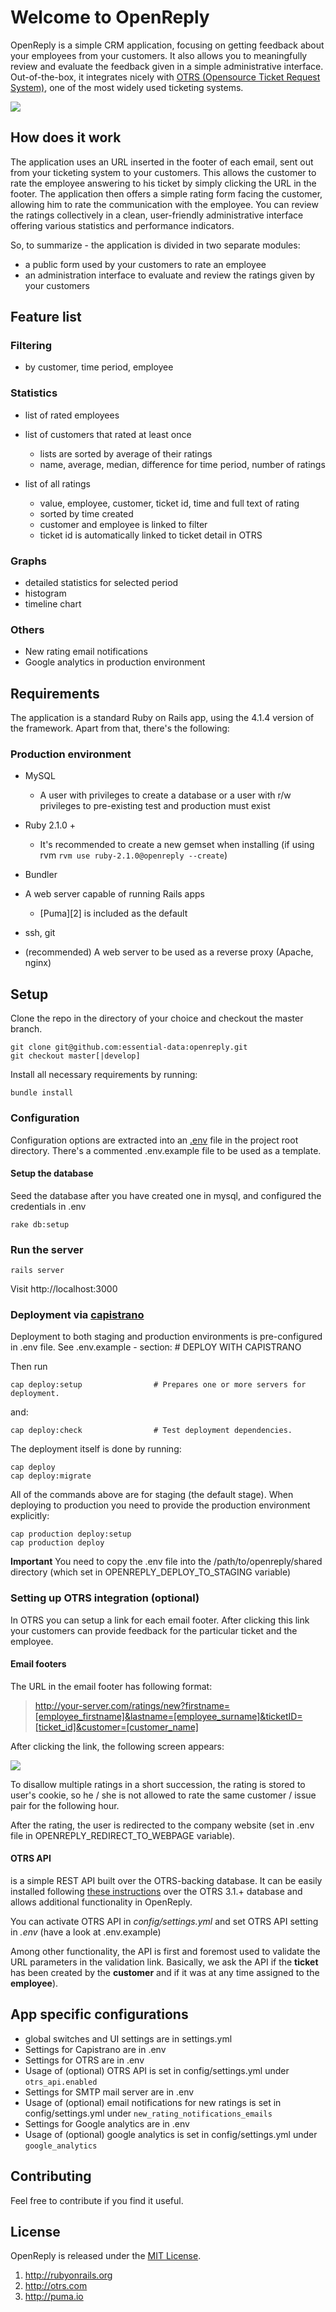 # Welcome to OpenReply

OpenReply is a simple CRM application, focusing on getting feedback about your employees from your customers. It also allows you to meaningfully review and evaluate the feedback given in a simple administrative interface.
Out-of-the-box, it integrates nicely with [OTRS (Opensource Ticket Request System)](http://www.otrs.com/), one of the most widely used ticketing systems. 

![](https://raw.githubusercontent.com/essential-data/openreply/master/app/assets/images/screenshot.png)

## How does it work

The application uses an URL inserted in the footer of each email, sent out from your ticketing system to your customers. This allows the customer to rate the employee answering to his ticket by simply clicking the URL in the footer. The application then offers a simple rating form facing the customer, allowing him to rate the communication with the employee. You can review the ratings collectively in a clean, user-friendly administrative interface offering various statistics and performance indicators.

So, to summarize - the application is divided in two separate modules:

- a public form used by your customers to rate an employee 
- an administration interface to evaluate and review the ratings given by your customers

## Feature list

### Filtering
- by customer, time period, employee

### Statistics
- list of rated employees
- list of customers that rated at least once
  - lists are sorted by average of their ratings
  - name, average, median, difference for time period, number of ratings

- list of all ratings
  - value, employee, customer, ticket id, time and full text of rating
  - sorted by time created
  - customer and employee is linked to filter
  - ticket id is automatically linked to ticket detail in OTRS

### Graphs
  - detailed statistics for selected period
  - histogram
  - timeline chart

### Others
  - New rating email notifications
  - Google analytics in production environment

## Requirements

The application is a standard Ruby on Rails app, using the 4.1.4 version of the framework. Apart from that, there's the following:

### Production environment
-  MySQL
    - A user with privileges to create a database or a user with r/w privileges to pre-existing test and production must exist
    
- Ruby 2.1.0 +
    - It's recommended to create a new gemset when installing
    (if using rvm `rvm use ruby-2.1.0@openreply --create`)
- Bundler
- A web server capable of running Rails apps
    - [Puma][2] is included as the default
- ssh, git
- (recommended) A web server to be used as a reverse proxy (Apache, nginx) 

## Setup

Clone the repo in the directory of your choice and checkout the master branch.

    git clone git@github.com:essential-data:openreply.git
    git checkout master[|develop]
Install all necessary requirements by running:

    bundle install
    
### Configuration

Configuration options are extracted into an [.env](https://github.com/bkeepers/dotenv) file in the project root directory. There's a commented .env.example file to be used as a template.

#### Setup the database
Seed the database after you have created one in mysql, and configured the credentials in .env

    rake db:setup
    
### Run the server
    
    rails server
    
Visit http://localhost:3000


### Deployment via [capistrano](https://github.com/capistrano/capistrano) 
Deployment to both staging and production environments is pre-configured in .env file. See .env.example - section: # DEPLOY WITH CAPISTRANO 

Then run

    cap deploy:setup                # Prepares one or more servers for deployment.
    
and:

    cap deploy:check                # Test deployment dependencies.
    
The deployment itself is done by running:

    cap deploy
    cap deploy:migrate
    
All of the commands above are for staging (the default stage). When deploying to production you need to provide the production environment explicitly:

    cap production deploy:setup
    cap production deploy
    
**Important**
You need to copy the .env file into the /path/to/openreply/shared directory (which set in OPENREPLY_DEPLOY_TO_STAGING variable) 

        
### Setting up OTRS integration (optional)
In OTRS you can setup a link for each email footer. After clicking this link your customers can provide feedback for the particular ticket and the employee.

#### Email footers
The URL in the email footer has following format:

> http://your-server.com/ratings/new?firstname=[employee_firstname]&lastname=[employee_surname]&ticketID=[ticket_id]&customer=[customer_name]

After clicking the link, the following screen appears:

![](https://raw.githubusercontent.com/essential-data/openreply/master/app/assets/images/screenshot_rating.png)

To disallow multiple ratings in a short succession, the rating is stored to user's cookie, so he / she is not allowed to rate the same customer / issue pair for the following hour.

After the rating, the user is redirected to the company website (set in .env file in OPENREPLY_REDIRECT_TO_WEBPAGE variable).

#### OTRS API

is a simple REST API built over the OTRS-backing database. It can be easily installed following [these instructions]() over the OTRS 3.1.+ database and allows additional functionality in OpenReply.

You can activate OTRS API in *config/settings.yml* and set OTRS API setting in *.env* (have a look at .env.example) 

Among other functionality, the API is first and foremost used to validate the URL parameters in the validation link. Basically, we ask the API if the **ticket** has been created by the **customer** and if it was at any time assigned to the **employee**).


## App specific configurations

- global switches and UI settings are in settings.yml
- Settings for Capistrano are in .env
- Settings for OTRS are in .env
- Usage of (optional) OTRS API is set in config/settings.yml under `otrs_api.enabled`
- Settings for SMTP mail server are in .env
- Usage of (optional) email notifications for new ratings is set in config/settings.yml under `new_rating_notifications_emails`
- Settings for Google analytics are in .env
- Usage of (optional) google analytics is set in config/settings.yml under `google_analytics` 

## Contributing
Feel free to contribute if you find it useful. 

## License
OpenReply is released under the [MIT License](http://www.opensource.org/licenses/MIT).


1. http://rubyonrails.org
2. http://otrs.com 
3. http://puma.io
